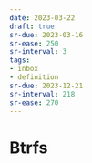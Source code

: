 ```yaml
---
date: 2023-03-22
draft: true
sr-due: 2023-03-16
sr-ease: 250
sr-interval: 3
tags:
- inbox
- definition
sr-due: 2023-12-21
sr-interval: 218
sr-ease: 270
---
```


# Btrfs